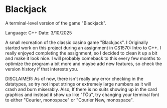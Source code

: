 # Blackjack
A terminal-level version of the game "Blackjack".

Language: C++
Date: 3/10/2025

A small recreation of the classic casino game "Blackjack". I Originally started work on this project during an assignment in CS1570: Intro to C++.
I really enjoyed completing the assignment, so I decided to clean it up a bit and make it look nice. I will probably comeback to this every few months
to optimize the program a bit more and maybe add new features, so check the version history if that interests you.

DISCLAIMER: As of now, there isn't really any error checking in the datatypes, so try not input strings or extremely large numbers
as it will crash and burn miserably. Also, If there is no suits showing up in the card graphics and instead it show up like "ΓÖú",
try changing your terminal font to either "Courier, monospace" or "Courier New, monospace".
